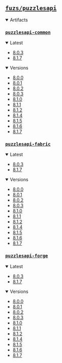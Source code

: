 ## [`fuzs/puzzlesapi`](.)

<details open>
<summary>Artifacts</summary>

### [`puzzlesapi-common`](./puzzlesapi-common)
<details open>
<summary>Latest</summary>

- [8.0.3](./puzzlesapi-common/8.0.3)
- [8.1.7](./puzzlesapi-common/8.1.7)
</details>

<details open>
<summary>Versions</summary>

- [8.0.0](./puzzlesapi-common/8.0.0)
- [8.0.1](./puzzlesapi-common/8.0.1)
- [8.0.2](./puzzlesapi-common/8.0.2)
- [8.0.3](./puzzlesapi-common/8.0.3)
- [8.1.0](./puzzlesapi-common/8.1.0)
- [8.1.1](./puzzlesapi-common/8.1.1)
- [8.1.2](./puzzlesapi-common/8.1.2)
- [8.1.4](./puzzlesapi-common/8.1.4)
- [8.1.5](./puzzlesapi-common/8.1.5)
- [8.1.6](./puzzlesapi-common/8.1.6)
- [8.1.7](./puzzlesapi-common/8.1.7)
</details>

### [`puzzlesapi-fabric`](./puzzlesapi-fabric)
<details open>
<summary>Latest</summary>

- [8.0.3](./puzzlesapi-fabric/8.0.3)
- [8.1.7](./puzzlesapi-fabric/8.1.7)
</details>

<details open>
<summary>Versions</summary>

- [8.0.0](./puzzlesapi-fabric/8.0.0)
- [8.0.1](./puzzlesapi-fabric/8.0.1)
- [8.0.2](./puzzlesapi-fabric/8.0.2)
- [8.0.3](./puzzlesapi-fabric/8.0.3)
- [8.1.0](./puzzlesapi-fabric/8.1.0)
- [8.1.1](./puzzlesapi-fabric/8.1.1)
- [8.1.2](./puzzlesapi-fabric/8.1.2)
- [8.1.4](./puzzlesapi-fabric/8.1.4)
- [8.1.5](./puzzlesapi-fabric/8.1.5)
- [8.1.6](./puzzlesapi-fabric/8.1.6)
- [8.1.7](./puzzlesapi-fabric/8.1.7)
</details>

### [`puzzlesapi-forge`](./puzzlesapi-forge)
<details open>
<summary>Latest</summary>

- [8.0.3](./puzzlesapi-forge/8.0.3)
- [8.1.7](./puzzlesapi-forge/8.1.7)
</details>

<details open>
<summary>Versions</summary>

- [8.0.0](./puzzlesapi-forge/8.0.0)
- [8.0.1](./puzzlesapi-forge/8.0.1)
- [8.0.2](./puzzlesapi-forge/8.0.2)
- [8.0.3](./puzzlesapi-forge/8.0.3)
- [8.1.0](./puzzlesapi-forge/8.1.0)
- [8.1.1](./puzzlesapi-forge/8.1.1)
- [8.1.2](./puzzlesapi-forge/8.1.2)
- [8.1.4](./puzzlesapi-forge/8.1.4)
- [8.1.5](./puzzlesapi-forge/8.1.5)
- [8.1.6](./puzzlesapi-forge/8.1.6)
- [8.1.7](./puzzlesapi-forge/8.1.7)
</details>

</details>
